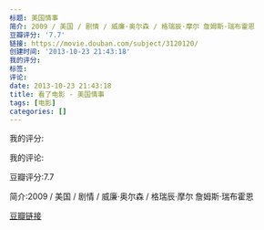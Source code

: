 ```yaml
---
标题: 美国情事
简介: 2009 / 美国 / 剧情 / 威廉·奥尔森 / 格瑞辰·摩尔 詹姆斯·瑞布霍恩
豆瓣评分: '7.7'
链接: https://movie.douban.com/subject/3120120/
创建时间: '2013-10-23 21:43:18'
我的评分:
标签:
评论:
date: 2013-10-23 21:43:18
title: 看了电影 - 美国情事
tags: [电影]
categories: []
---
```


我的评分:

我的评论:

豆瓣评分:7.7

简介:2009 / 美国 / 剧情 / 威廉·奥尔森 / 格瑞辰·摩尔 詹姆斯·瑞布霍恩

[豆瓣链接](https://movie.douban.com/subject/3120120/)

